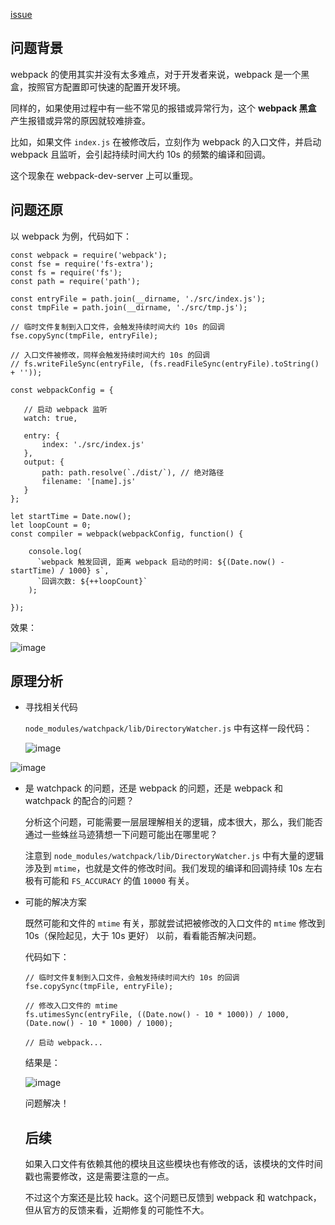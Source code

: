 [issue](https://github.com/hoperyy/blog/issues/3)

## 问题背景

webpack 的使用其实并没有太多难点，对于开发者来说，webpack 是一个黑盒，按照官方配置即可快速的配置开发环境。
    
同样的，如果使用过程中有一些不常见的报错或异常行为，这个 **webpack 黑盒** 产生报错或异常的原因就较难排查。
    
比如，如果文件 `index.js` 在被修改后，立刻作为 webpack 的入口文件，并启动 webpack 且监听，会引起持续时间大约 10s 的频繁的编译和回调。

这个现象在 webpack-dev-server 上可以重现。
    
## 问题还原
    
以 webpack 为例，代码如下：
    
```
const webpack = require('webpack');
const fse = require('fs-extra');
const fs = require('fs');
const path = require('path');
    
const entryFile = path.join(__dirname, './src/index.js');
const tmpFile = path.join(__dirname, './src/tmp.js');
    
// 临时文件复制到入口文件，会触发持续时间大约 10s 的回调
fse.copySync(tmpFile, entryFile);
    
// 入口文件被修改，同样会触发持续时间大约 10s 的回调
// fs.writeFileSync(entryFile, (fs.readFileSync(entryFile).toString() + ''));
    
const webpackConfig = {
    
   // 启动 webpack 监听
   watch: true,
    
   entry: {
       index: './src/index.js'
   },
   output: {
       path: path.resolve(`./dist/`), // 绝对路径
       filename: '[name].js'
   }
};
    
let startTime = Date.now();
let loopCount = 0;
const compiler = webpack(webpackConfig, function() {

    console.log(
      `webpack 触发回调, 距离 webpack 启动的时间: ${(Date.now() - startTime) / 1000} s`,
      `回调次数: ${++loopCount}`
    );

});
```

效果：

![image](https://user-images.githubusercontent.com/5757051/26910283-74b4d99e-4c38-11e7-9aaa-7982714b038d.png)


## 原理分析

+   寻找相关代码

    `node_modules/watchpack/lib/DirectoryWatcher.js` 中有这样一段代码：
 
    ![image](https://user-images.githubusercontent.com/5757051/26910290-810cfb40-4c38-11e7-8905-83b96b0e35ac.png)
   
![image](https://user-images.githubusercontent.com/5757051/26910346-c78e4970-4c38-11e7-9662-b67adca3c0ad.png)

+   是 watchpack 的问题，还是 webpack 的问题，还是 webpack 和 watchpack 的配合的问题？

    分析这个问题，可能需要一层层理解相关的逻辑，成本很大，那么，我们能否通过一些蛛丝马迹猜想一下问题可能出在哪里呢？

    注意到 `node_modules/watchpack/lib/DirectoryWatcher.js` 中有大量的逻辑涉及到 `mtime`，也就是文件的修改时间。我们发现的编译和回调持续 10s 左右极有可能和 `FS_ACCURACY` 的值 `10000` 有关。
    
+   可能的解决方案

    既然可能和文件的 `mtime` 有关，那就尝试把被修改的入口文件的 `mtime` 修改到 10s（保险起见，大于 10s 更好） 以前，看看能否解决问题。
    
    代码如下：
    
    ```
    // 临时文件复制到入口文件，会触发持续时间大约 10s 的回调
    fse.copySync(tmpFile, entryFile);

    // 修改入口文件的 mtime
    fs.utimesSync(entryFile, ((Date.now() - 10 * 1000)) / 1000, (Date.now() - 10 * 1000) / 1000);

    // 启动 webpack...
    ```
    
    结果是：
    
    ![image](https://user-images.githubusercontent.com/5757051/26910313-94ae3b96-4c38-11e7-9f2f-556788ab4240.png)

    问题解决！
    
    ## 后续
    
    如果入口文件有依赖其他的模块且这些模块也有修改的话，该模块的文件时间戳也需要修改，这是需要注意的一点。
    
    不过这个方案还是比较 hack。这个问题已反馈到 webpack 和 watchpack，但从官方的反馈来看，近期修复的可能性不大。